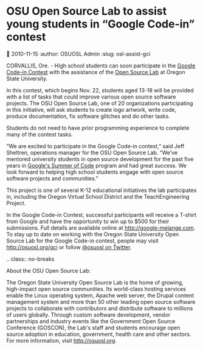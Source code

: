 OSU Open Source Lab to assist young students in “Google Code-in” contest
========================================================================
:date: 2010-11-15
:author: OSUOSL Admin
:slug: osl-assist-gci

CORVALLIS, Ore. - High school students can soon participate in the
[Google Code-in Contest](http://code.google.com/gci) with the assistance of the [Open Source Lab](/) at
Oregon State University.

In this contest, which begins Nov. 22, students aged 13-18 will be provided with
a list of tasks that could improve various open source software projects. The
OSU Open Source Lab, one of 20 organizations participating in this initiative,
will ask students to create logo artwork, write code, produce documentation, fix
software glitches and do other tasks.

Students do not need to have prior programming experience to complete many of the
contest tasks.

“We are excited to participate in the Google Code-in contest,” said Jeff
Sheltren, operations manager for the OSU Open Source Lab. “We’ve mentored
university students in open source development for the past five years in
[Google's Summer of Code](http://code.google.com/soc) program and had great success. We look forward to
helping high school students engage with open source software projects and
communities.”

This project is one of several K-12 educational initiatives the lab participates
in, including the Oregon Virtual School District and the TeachEngineering
Project.

In the Google Code-in Contest, successful participants will receive a T-shirt
from Google and have the opportunity to win up to $500 for their submissions.
Full details are available online at http://google-melange.com. To stay up to
date on working with the Oregon State University Open Source Lab for the Google
Code-in contest, people may visit http://osuosl.org/gci or follow
[@osuosl on Twitter](http://twitter.com/osuosl).

.. class:: no-breaks

  About the OSU Open Source Lab:

The Oregon State University Open Source Lab is the home of growing,
high-impact open source communities. Its world-class hosting services enable
the Linux operating system, Apache web server, the Drupal content management
system and more than 50 other leading open source software projects to
collaborate with contributors and distribute software to millions of users
globally. Through custom software development, vendor partnerships and
industry events like the Government Open Source Conference (GOSCON), the Lab's
staff and students encourage open source adoption in education, government,
health care and other sectors. For more information, visit http://osuosl.org.





